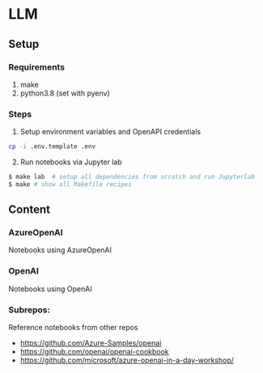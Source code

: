 # LLM

## Setup
### Requirements
1. make
2. python3.8 (set with pyenv)

### Steps
1. Setup environment variables and OpenAPI credentials
```sh
cp -i .env.template .env
```
2. Run notebooks via Jupyter lab
```sh
$ make lab  # setup all dependencies from scratch and run Jupyterlab
$ make # show all Makefile recipes
```

## Content
### AzureOpenAI
Notebooks using AzureOpenAI
### OpenAI
Notebooks using OpenAI

### Subrepos:
Reference notebooks from other repos
- https://github.com/Azure-Samples/openai
- https://github.com/openai/openai-cookbook
- https://github.com/microsoft/azure-openai-in-a-day-workshop/